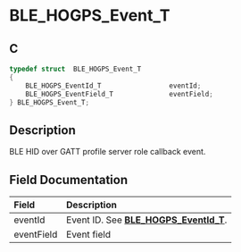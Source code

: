 # BLE_HOGPS_Event_T

## C

```c
typedef struct  BLE_HOGPS_Event_T
{
    BLE_HOGPS_EventId_T                 eventId;
    BLE_HOGPS_EventField_T              eventField;
} BLE_HOGPS_Event_T;
```

## Description

BLE HID over GATT profile server role callback event.


## Field Documentation

|Field|Description|
|:---|:---|
|eventId|Event ID. See **[BLE_HOGPS_EventId_T](GUID-FD46DA44-7917-4D0D-B093-1B426A48DF54.md)**.|
|eventField|Event field|
